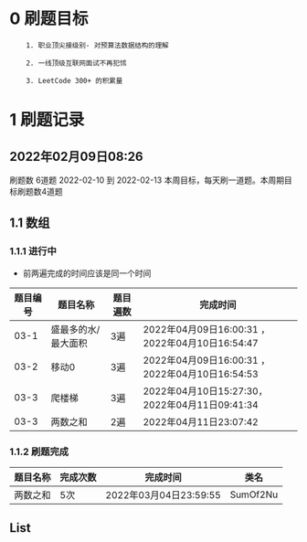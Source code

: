 # 0 刷题目标

        1. 职业顶尖接级别- 对预算法数据结构的理解

        2. 一线顶级互联网面试不再犯怵
    
        3. LeetCode 300+ 的积累量

# 1 刷题记录

2022年02月09日08:26
--------------
刷题数 6道题 2022-02-10 到 2022-02-13 本周目标，每天刷一道题。本周期目标刷题数4道题

## 1.1 数组

### 1.1.1 进行中

- 前两遍完成的时间应该是同一个时间

| 题目编号 | 题目名称       | 题目遍数 | 完成时间                                     |
|------|------------|------|------------------------------------------|
|03-1 | 盛最多的水/最大面积 | 3遍   | 2022年04月09日16:00:31 ，2022年04月10日16:54:47 |
|03-2 | 移动0        | 3遍   | 2022年04月09日16:00:31 ，2022年04月10日16:54:53 |
|03-3 | 爬楼梯        | 3遍   | 2022年04月10日15:27:30， 2022年04月11日09:41:34 |
|03-3 | 两数之和       | 2遍   | 2022年04月11日23:07:42                      |

### 1.1.2 刷题完成

| 题目名称    | 完成次数 | 完成时间             | 类名     |
|---------|------|------------------|--------|
| 两数之和    | 5次   | 2022年03月04日23:59:55 | SumOf2Nu |

## List



